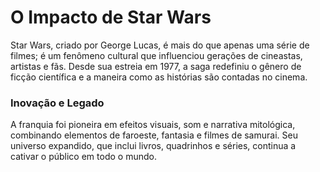 # O Impacto de Star Wars

Star Wars, criado por George Lucas, é mais do que apenas uma série de filmes; é um fenômeno cultural que influenciou gerações de cineastas, artistas e fãs. Desde sua estreia em 1977, a saga redefiniu o gênero de ficção científica e a maneira como as histórias são contadas no cinema.

### Inovação e Legado
A franquia foi pioneira em efeitos visuais, som e narrativa mitológica, combinando elementos de faroeste, fantasia e filmes de samurai. Seu universo expandido, que inclui livros, quadrinhos e séries, continua a cativar o público em todo o mundo.